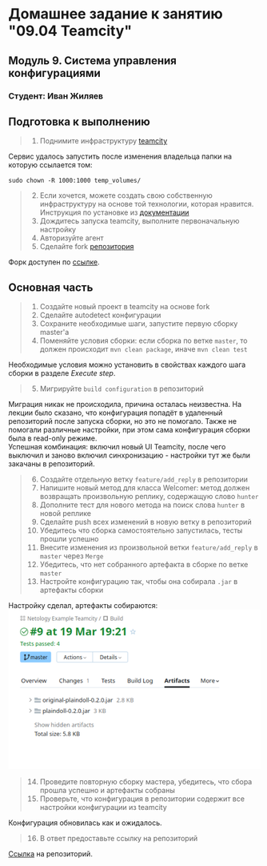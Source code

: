 # Домашнее задание к занятию "09.04 Teamcity"

## Модуль 9. Система управления конфигурациями

### Студент: Иван Жиляев

## Подготовка к выполнению

>1. Поднимите инфраструктуру [teamcity](./teamcity/docker-compose.yml)

Сервис удалось запустить после изменения владельца папки на которую ссылается том:

```
sudo chown -R 1000:1000 temp_volumes/
```

>2. Если хочется, можете создать свою собственную инфраструктуру на основе той технологии, которая нравится. Инструкция по установке из [документации](https://plugins.jetbrains.com/plugin/9017-ansible-runner)
>3. Дождитесь запуска teamcity, выполните первоначальную настройку
>4. Авторизуйте агент
>5. Сделайте fork [репозитория](https://github.com/aragastmatb/example-teamcity)

Форк доступен по [ссылке](https://github.com/nimlock/netology-example-teamcity).

## Основная часть

>1. Создайте новый проект в teamcity на основе fork
>2. Сделайте autodetect конфигурации
>3. Сохраните необходимые шаги, запустите первую сборку master'a
>4. Поменяйте условия сборки: если сборка по ветке `master`, то должен происходит `mvn clean package`, иначе `mvn clean test`

Необходимые условия можно установить в свойствах каждого шага сборки в разделе _Execute step_.

>5. Мигрируйте `build configuration` в репозиторий

Миграция никак не происходила, причина осталась неизвестна. На лекции было сказано, что конфигурация попадёт в удаленный репозиторий после запуска сборки, но это не помогало. Также не помогали различные настройки, при этом сама конфигурация сборки была в read-only режиме.  
Успешная комбинация: включил новый UI Teamcity, после чего выключил и заново включил синхронизацию - настройки тут же были закачаны в репозиторий.

>6. Создайте отдельную ветку `feature/add_reply` в репозитории
>7. Напишите новый метод для класса Welcomer: метод должен возвращать произвольную реплику, содержащую слово `hunter`
>8. Дополните тест для нового метода на поиск слова `hunter` в новой реплике
>9. Сделайте push всех изменений в новую ветку в репозиторий
>10. Убедитесь что сборка самостоятельно запустилась, тесты прошли успешно
>11. Внесите изменения из произвольной ветки `feature/add_reply` в `master` через `Merge`
>12. Убедитесь, что нет собранного артефакта в сборке по ветке `master`
>13. Настройте конфигурацию так, чтобы она собирала `.jar` в артефакты сборки

Настройку сделал, артефакты собираются:  
![screenshot_artifacts.png](screenshot_artifacts.png)

>14. Проведите повторную сборку мастера, убедитесь, что сбора прошла успешно и артефакты собраны
>15. Проверьте, что конфигурация в репозитории содержит все настройки конфигурации из teamcity

Конфигурация обновилась как и ожидалось.

>16. В ответ предоставьте ссылку на репозиторий

[Ссылка](https://github.com/nimlock/netology-example-teamcity) на репозиторий.
